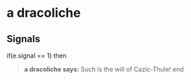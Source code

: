 # a dracoliche


## Signals

if(e.signal == 1) then


>**a dracoliche says:** Such is the will of Cazic-Thule!
end
